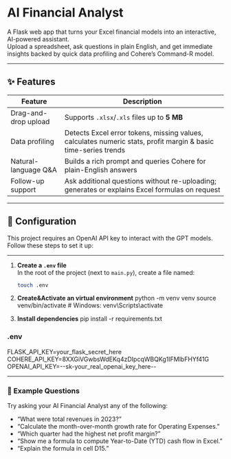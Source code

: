 # AI Financial Analyst

A Flask web app that turns your Excel financial models into an interactive, AI-powered assistant.  
Upload a spreadsheet, ask questions in plain English, and get immediate insights backed by quick data profiling and Cohere’s Command-R model.

---

## ✨ Features

| Feature | Description |
|---------|-------------|
| Drag-and-drop upload | Supports `.xlsx`/`.xls` files up to **5 MB** |
| Data profiling | Detects Excel error tokens, missing values, calculates numeric stats, profit margin & basic time-series trends |
| Natural-language Q&A | Builds a rich prompt and queries Cohere for plain-English answers |
| Follow-up support | Ask additional questions without re-uploading; generates or explains Excel formulas on request |

---

## 🔧 Configuration

This project requires an OpenAI API key to interact with the GPT models. Follow these steps to set it up:

---

1. **Create a `.env` file**  
   In the root of the project (next to `main.py`), create a file named:
   ```bash
   touch .env

2. **Create&Activate an virtual environment**
   python -m venv venv
   source venv/bin/activate    # Windows: venv\Scripts\activate

3. **Install dependencies**
  pip install -r requirements.txt

### .env
FLASK_API_KEY=your_flask_secret_here
COHERE_API_KEY=8XXGiVGwbsWdEKq4zDIpcqWBQKg1IFMlbFHYf41G
OPENAI_API_KEY=--sk-your_real_openai_key_here--

---

### 💬 Example Questions

Try asking your AI Financial Analyst any of the following:

- “What were total revenues in 2023?”  
- “Calculate the month-over-month growth rate for Operating Expenses.”  
- “Which quarter had the highest net profit margin?”  
- “Show me a formula to compute Year-to-Date (YTD) cash flow in Excel.”  
- “Explain the formula in cell D15.”  

